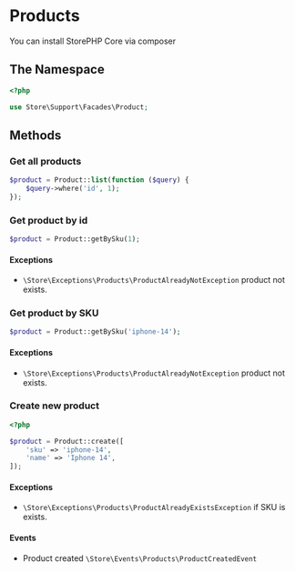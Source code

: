 # Products

You can install StorePHP Core via composer

## The Namespace

```php
<?php

use Store\Support\Facades\Product;
```

## Methods

### Get all products

```php
$product = Product::list(function ($query) {
    $query->where('id', 1);
});
```

### Get product by id

```php
$product = Product::getBySku(1);
```

#### Exceptions

- `\Store\Exceptions\Products\ProductAlreadyNotException` product not exists.

### Get product by SKU

```php
$product = Product::getBySku('iphone-14');
```

#### Exceptions

- `\Store\Exceptions\Products\ProductAlreadyNotException` product not exists.

### Create new product

```php
<?php

$product = Product::create([
    'sku' => 'iphone-14',
    'name' => 'Iphone 14',
]);
```

#### Exceptions

- `\Store\Exceptions\Products\ProductAlreadyExistsException` if SKU is exists.

#### Events

- Product created `\Store\Events\Products\ProductCreatedEvent`

